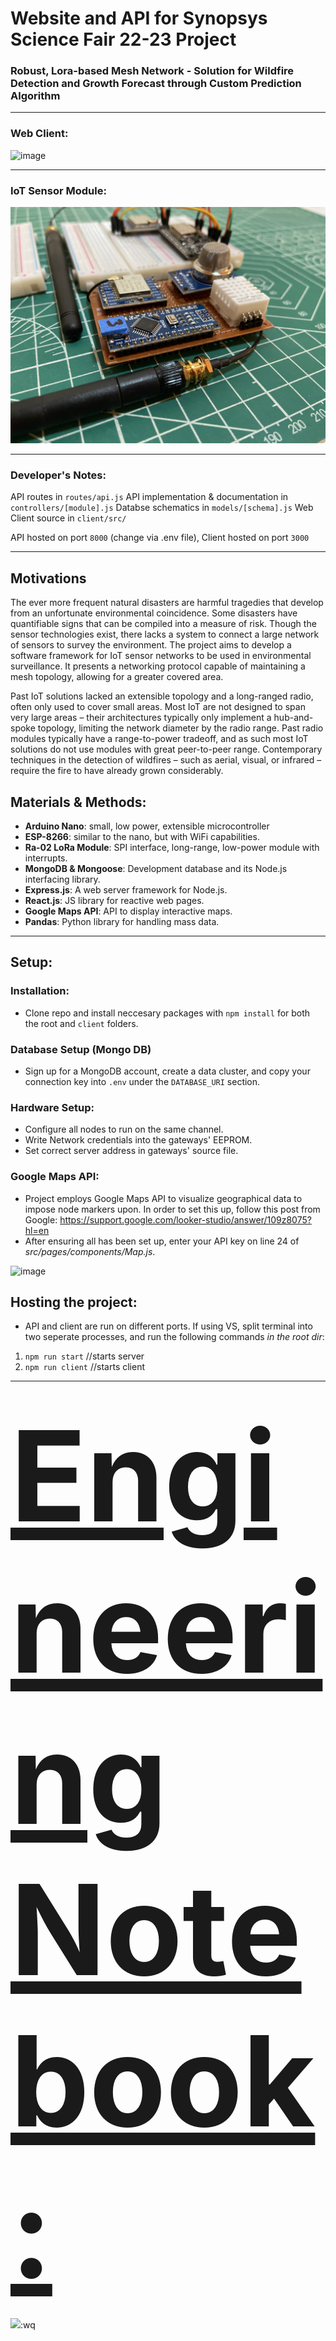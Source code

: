 # Website and API for Synopsys Science Fair 22-23 Project
### Robust, Lora-based Mesh Network - Solution for Wildfire Detection and Growth Forecast through Custom Prediction Algorithm
---
### Web Client: 
![image](https://user-images.githubusercontent.com/77950550/224387430-be3252d5-e3ed-4d2b-94e6-9bb13b9a8d2d.png)

---
### IoT Sensor Module:
![image](https://github.com/beranki/loRAFire/blob/master/pictures/Hardware%20Picture%20-%20Close-up.jpg)

---
### Developer's Notes:
API routes in `routes/api.js`
API implementation & documentation in `controllers/[module].js` 
Databse schematics in `models/[schema].js`
Web Client source in `client/src/`

API hosted on port `8000` (change via .env file), Client hosted on port `3000`

---

## Motivations

The ever more frequent natural disasters are harmful tragedies that develop from an unfortunate environmental coincidence. Some disasters have quantifiable signs that can be compiled into a measure of risk. Though the sensor technologies exist, there lacks a system to connect a large network of sensors to survey the environment. The project aims to develop a software framework for IoT sensor networks to be used in environmental surveillance. It presents a networking protocol capable of maintaining a mesh topology, allowing for a greater covered area.

Past IoT solutions lacked an extensible topology and a long-ranged radio, often only used to cover small areas. Most IoT are not designed to span very large areas – their architectures typically only implement a hub-and-spoke topology, limiting the network diameter by the radio range. Past radio modules typically have a range-to-power tradeoff, and as such most IoT solutions do not use modules with great peer-to-peer range.
Contemporary techniques in the detection of wildfires – such as aerial, visual, or infrared – require the fire to have already grown considerably.

## Materials & Methods:
 - __Arduino Nano__: small, low power, extensible microcontroller
 - __ESP-8266__: similar to the nano, but with WiFi capabilities.
 - __Ra-02 LoRa Module__: SPI interface, long-range, low-power module with interrupts.
 - __MongoDB & Mongoose__: Development database and its Node.js interfacing library.
 - __Express.js__: A web server framework for Node.js.
 - __React.js__: JS library for reactive web pages.
 - __Google Maps API__: API to display interactive maps.
 - __Pandas__: Python library for handling mass data.

---

## Setup:
### Installation:
- Clone repo and install neccesary packages with `npm install` for both the root and `client` folders.
### Database Setup (Mongo DB)
- Sign up for a MongoDB account, create a data cluster, and copy your connection key into `.env` under the `DATABASE_URI` section.

### Hardware Setup:
- Configure all nodes to run on the same channel.
- Write Network credentials into the gateways' EEPROM.
- Set correct server address in gateways' source file.

### Google Maps API:
- Project employs Google Maps API to visualize geographical data to impose node markers upon. In order to set this up, follow this post from Google: https://support.google.com/looker-studio/answer/109z8075?hl=en
- After ensuring all has been set up, enter your API key on line 24 of *src/pages/components/Map.js*.

![image](https://user-images.githubusercontent.com/77950550/224384180-e7780625-506f-49b2-91b1-cc9645b2b296.png)

## Hosting the project:
- API and client are run on different ports. If using VS, split terminal into two seperate processes, and run the following commands <em>in the root dir</em>: <br>
1) `npm run start` //starts server
2) `npm run client` //starts client

---

<h2><a href="https://github.com/beranki/loRAFire/files/10952026/Engineering.Notebook.pdf" class="topic" style="padding-bottom:40px; font-size: 200px;" >Engineering Notebook: </a></h2>

![](https://user-images.githubusercontent.com/77950550/224572047-0276ec26-0316-41ac-9474-91e6d7daa42c.jpg):wq
